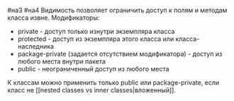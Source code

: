 #на3 #на4
Видимость позволяет ограничить доступ к полям и методам класса извне. Модификаторы:
   * private - доступ только изнутри экземпляра класса
   * protected - доступ из экземпляра этого класса или класса-наследника
   * package-private (задается отсутствием модификатора) - доступ из любого места внутри пакета
   * public - неограниченный доступ из любого места

К классам можно применить только public или package-private, если класс не [[nested classes vs inner classes|вложенный]].